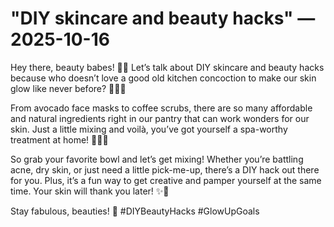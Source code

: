 # "DIY skincare and beauty hacks" — 2025-10-16

Hey there, beauty babes! 👋✨ Let’s talk about DIY skincare and beauty hacks because who doesn’t love a good old kitchen concoction to make our skin glow like never before? 💁‍♀️✨

From avocado face masks to coffee scrubs, there are so many affordable and natural ingredients right in our pantry that can work wonders for our skin. Just a little mixing and voilà, you’ve got yourself a spa-worthy treatment at home! 💆‍♀️💅

So grab your favorite bowl and let’s get mixing! Whether you’re battling acne, dry skin, or just need a little pick-me-up, there’s a DIY hack out there for you. Plus, it’s a fun way to get creative and pamper yourself at the same time. Your skin will thank you later! ✨💖

Stay fabulous, beauties! 💋 #DIYBeautyHacks #GlowUpGoals